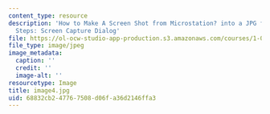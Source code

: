 ```yaml
---
content_type: resource
description: 'How to Make A Screen Shot from Microstation? into a JPG file In 4 Easy
  Steps: Screen Capture Dialog'
file: https://ol-ocw-studio-app-production.s3.amazonaws.com/courses/1-012-introduction-to-civil-engineering-design-spring-2002/68832cb247767508d06fa36d2146ffa3_image4.jpg
file_type: image/jpeg
image_metadata:
  caption: ''
  credit: ''
  image-alt: ''
resourcetype: Image
title: image4.jpg
uid: 68832cb2-4776-7508-d06f-a36d2146ffa3
---
```

